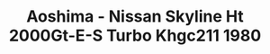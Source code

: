 ---
layout: product
title: "Aoshima - Nissan Skyline Ht 2000Gt-E-S Turbo Khgc211 1980"
price: "TBA" 
desc: "N/A"
img_path: "/assets/img/AO46937.jpg"
brand: "N/A"
available: false
special_offer: false
new: false
soon: false
cat: "010000"
subcat: "013700"
subsubcat: "0N/A"
sifra: "AO46937"
---